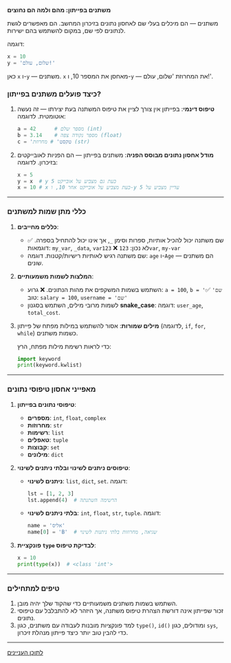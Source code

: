 **משתנים בפייתון: מהם ולמה הם נחוצים**

משתנים — הם מיכלים בעלי שם לאחסון נתונים בזיכרון המחשב. הם מאפשרים לגשת לנתונים לפי שם, במקום להשתמש בהם ישירות.

דוגמה:
```python
x = 10
y = 'שלום, עולם!'
```
כאן `x` ו-`y` — משתנים. `x` מאחסן את המספר 10, ו-`y` — את המחרוזת 'שלום, עולם!'.

### **כיצד פועלים משתנים בפייתון?**
1. **טיפוס דינמי**: 
   בפייתון אין צורך לציין את טיפוס המשתנה בעת יצירתו — זה נעשה אוטומטית. לדוגמה:
   ```python
   a = 42      # מספר שלם (int)
   b = 3.14    # מספר נקודה צפה (float)
   c = 'טקסט' # מחרוזת (str)
   ```

2. **מודל אחסון נתונים מבוסס הפניה**: 
   משתנים בפייתון — הם הפניות לאובייקטים בזיכרון. לדוגמה:
   ```python
   x = 5
   y = x  # y כעת גם מצביע על אובייקט 5
   x = 10 # x כעת מצביע על אובייקט אחר 10, ו-y עדיין מצביע על 5
   ```

---

### **כללי מתן שמות למשתנים**
1. **כללים מחייבים**:
   - שם משתנה יכול להכיל אותיות, ספרות וסימן `_`, אך אינו יכול להתחיל בספרה. 
     ✅ דוגמאות: `my_var`, `_data`, `var123` 
     ❌ לא נכון: `123var`, `my-var` 
   - שם משתנה רגיש לאותיות רישיות/קטנות. 
     דוגמה: `age` ו-`Age` — הם משתנים שונים.

2. **המלצות לשמות משמעותיים**:
   - השתמש בשמות המשקפים את מהות הנתונים. 
     ❌ גרוע: `a = 100`, `b = 'שם'` 
     ✅ טוב: `salary = 100`, `username = 'שם'` 
   - לשמות מרובי מילים, השתמש בסגנון **snake_case**: 
     דוגמה: `user_age`, `total_cost`.

3. **מילים שמורות**: 
   אסור להשתמש במילות מפתח של פייתון (לדוגמה, `if`, `for`, `while`) כשמות משתנים. 

   כדי לראות רשימת מילות מפתח, הרץ: 
   ```python
   import keyword
   print(keyword.kwlist)
   ```

---

### **מאפייני אחסון טיפוסי נתונים**
1. **טיפוסי נתונים בפייתון**:
   - **מספרים**: `int`, `float`, `complex` 
   - **מחרוזות**: `str` 
   - **רשימות**: `list` 
   - **טאפלים**: `tuple` 
   - **קבוצות**: `set` 
   - **מילונים**: `dict` 

2. **טיפוסים ניתנים לשינוי ובלתי ניתנים לשינוי**:
   - **ניתנים לשינוי**: `list`, `dict`, `set`. 
     דוגמה: 
     ```python
     lst = [1, 2, 3]
     lst.append(4)  # הרשימה השתנתה
     ```
   - **בלתי ניתנים לשינוי**: `int`, `float`, `str`, `tuple`. 
     דוגמה: 
     ```python
     name = 'אליס'
     name[0] = 'B'  # שגיאה, מחרוזות בלתי ניתנות לשינוי
     ```

3. **פונקציית `type` לבדיקת טיפוס**: 
   ```python
   x = 10
   print(type(x))  # <class 'int'>
   ```

---

### **טיפים למתחילים**
1. השתמש בשמות משתנים משמעותיים כדי שהקוד שלך יהיה מובן.
2. זכור שפייתון אינה דורשת הצהרת טיפוס משתנה, אך היזהר לא להתבלבל עם טיפוסי נתונים.
3. למד פונקציות מובנות לעבודה עם משתנים, כגון `type()`, `id()` ומודולים, כגון `sys`, כדי להבין טוב יותר כיצד פייתון מנהלת זיכרון.

---

  [לתוכן העניינים](https://github.com/hypo69/101_python_computer_games_ru/blob/master/cheat_sheets#readme)
